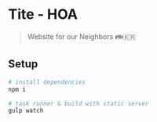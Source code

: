 # Tite - HOA

> Website for our Neighbors 👪🇰🇷

## Setup

``` bash
# install dependencies
npm i

# task runner & build with static server
gulp watch
```